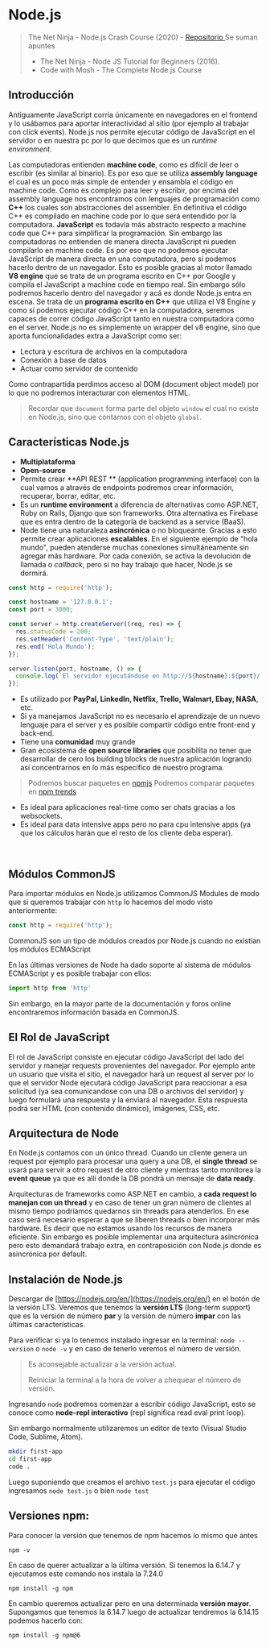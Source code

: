# Node.js
>The Net Ninja - Node.js Crash Course (2020) - [Repositorio ](https://github.com/iamshaunjp/node-crash-course)
>Se suman apuntes
>* The Net Ninja - Node JS Tutorial for Beginners (2016).
>* Code with Mosh - The Complete Node.js Course 

## Introducción
Antiguamente JavaScript corría únicamente en navegadores en el frontend y lo usábamos para aportar interactividad al sitio (por ejemplo al trabajar con click events). Node.js nos permite ejecutar código de JavaScript en el servidor o en nuestra pc por lo que decimos que es un _runtime environment_.

Las computadoras entienden **machine code**, como es difícil de leer o escribir (es similar al binario). Es por eso que se utiliza **assembly language** el cual es un poco más simple de entender y ensambla el código en machine code. Como es complejo para leer y escribir, por encima del assembly language nos encontramos con lenguajes de programación como **C++** los cuales son abstracciones del assembler. En definitiva el código C++ es compilado en machine code por lo que será entendido por la computadora. **JavaScript** es todavía más abstracto respecto a machine code que C++ para simplificar la programación. Sin embargo las computadoras no entienden de manera directa JavaScript ni pueden compilarlo en machine code. Es por eso que no podemos ejecutar JavaScript de manera directa en una computadora, pero sí podemos hacerlo dentro de un navegador. Esto es posible gracias al motor llamado **V8 engine** que se trata de un programa escrito en C++ por Google y compila el JavaScript a machine code en tiempo real. Sin embargo sólo podremos hacerlo dentro del navegador y acá es donde Node.js entra en escena. Se trata de un **programa escrito en C++** que utiliza el V8 Engine y como sí podemos ejecutar código C++ en la computadora, seremos capaces de correr código JavaScript tanto en nuestra computadora como en el server.
Node.js no es simplemente un wrapper del v8 engine, sino que aporta funcionalidades extra a JavaScript como ser:

* Lectura y escritura de archivos en la computadora
* Conexión a base de datos
* Actuar como servidor de contenido

Como contrapartida perdimos acceso al DOM (document object model) por lo que no podremos interacturar con elementos HTML. 
> Recordar que `document` forma parte del objeto `window` el cual no existe en Node.js, sino que contamos con el objeto `global`.

## Características Node.js
* **Multiplataforma** 
* **Open-source**
* Permite crear **API REST ** (application programming interface) con la cual vamos a através de endpoints podremos crear información, recuperar, borrar, editar, etc. 
* Es un **runtime environment** a diferencia de alternativas como ASP.NET, Ruby on Rails, Django que son frameworks. Otra alternativa es Firebase que es entra dentro de la categoría de backend as a service (BaaS).
* Node tiene una naturaleza **asincrónica** o no bloqueante. Gracias a esto permite crear aplicaciones **escalables**. En el siguiente ejemplo de "hola mundo", pueden atenderse muchas conexiones simultáneamente sin agregar más hardware. Por cada conexión, se activa la devolución de llamada o _callback_, pero si no hay trabajo que hacer, Node.js se dormirá.
```javascript
const http = require('http');

const hostname = '127.0.0.1';
const port = 3000;

const server = http.createServer((req, res) => {
  res.statusCode = 200;
  res.setHeader('Content-Type', 'text/plain');
  res.end('Hola Mundo');
});

server.listen(port, hostname, () => {
  console.log(`El servidor ejecutándose en http://${hostname}:${port}/`);
});
```
* Es utilizado por **PayPal, LinkedIn, Netflix, Trello, Walmart, Ebay, NASA**, etc.
* Si ya manejamos JavaScript no es necesario el aprendizaje de un nuevo lenguaje para el server y es posible compartir código entre front-end y back-end.
* Tiene una **comunidad** muy grande
* Gran ecosistema de **open source libraries** que posibilita no tener que desarrollar de cero los building blocks de nuestra aplicación logrando así concentrarnos en lo más específico de nuestro programa.
> Podremos buscar paquetes en  [npmjs](https://www.npmjs.com/)
> Podremos comparar paquetes en [npm trends](https://www.npmtrends.com/) 
* Es ideal para aplicaciones real-time como ser chats gracias a los websockets.
* Es ideal para data intensive apps pero no para cpu intensive apps (ya que los cálculos harán que el resto de los cliente deba esperar).

​       

## Módulos CommonJS

Para importar módulos en Node.js utilizamos CommonJS Modules de modo que si queremos trabajar con `http` lo hacemos del modo visto anteriormente:

```js
const http = require('http');
```

CommonJS son un tipo de módulos creados por Node.js cuando no existían los módulos ECMAScript

En las últimas versiones de Node ha dado soporte al sistema de módulos ECMAScript y es posible trabajar con ellos:

```js
import http from 'http'
```

Sin embargo, en la mayor parte de la documentación y foros online encontraremos información basada en CommonJS.



## El Rol de JavaScript

El rol de JavaScript consiste en ejecutar código JavaScript del lado del servidor y manejar requests provenientes del navegador. Por ejemplo ante un usuario que visita el sitio, el navegador hará un request al server por lo que el servidor Node ejecutará código JavaScript para reaccionar a esa solicitud (ya sea comunicandose con una DB o archivos del servidor) y luego formulará una respuesta y la enviará al navegador. Esta respuesta podrá ser HTML (con contenido dinámico), imágenes, CSS, etc. 

## Arquitectura de Node
En Node.js contamos con un único thread. Cuando un cliente genera un request por ejemplo para procesar una query a una DB, el **single thread** se usará para servir a otro request de otro cliente y mientras tanto monitorea la **event queue** ya que es allí donde la DB pondrá un mensaje de **data ready**.

Arquitecturas de frameworks como ASP.NET en cambio, a **cada request lo manejan con un thread** y en caso de tener un gran número de clientes al mismo tiempo podríamos quedarnos sin threads para atenderlos. En ese caso será necesario esperar a que se liberen threads o bien incorporar más hardware. Es decir que no estamos usando los recursos de manera eficiente.
Sin embargo es posible implementar una arquitectura asincrónica pero esto demandará trabajo extra, en contraposición con Node.js donde es asincrónica por default.

## Instalación de Node.js
Descargar de [https://nodejs.org/en/](https://nodejs.org/en/) en el botón de la versión LTS.
Veremos que tenemos la **versión LTS** (long-term support) que es la versión de número **par** y la versión de número **impar** con las últimas características.

Para verificar si ya lo tenemos instalado ingresar en la terminal:
`node --version` o `node -v` y en caso de tenerlo veremos el número de versión.

> Es aconsejable actualizar a la versión actual.
>
> Reiniciar la terminal a la hora de volver a chequear el número de versión.

 

Ingresando `node` podremos comenzar a escribir código JavaScript, esto se conoce como **node-repl interactivo** (repl significa read eval print loop).

Sin embargo normalmente utilizaremos un editor de texto (Visual Studio Code, Sublime, Atom).

```bash
mkdir first-app
cd first-app
code .
```
Luego suponiendo que creamos el archivo `test.js` para ejecutar el código ingresamos `node test.js` o bien `node test`



## Versiones npm:

Para conocer la versión que tenemos de npm hacemos lo mismo que antes 

```
npm -v
```



En caso de querer actualizar a la última versión. Si tenemos la 6.14.7 y ejecutamos este comando nos instala la 7.24.0

```
npm install -g npm
```



En cambio queremos actualizar pero en una determinada **versión mayor**. Supongamos que tenemos la 6.14.7 luego de actualizar tendremos la 6.14.15 podemos hacerlo con:

```
npm install -g npm@6
```


